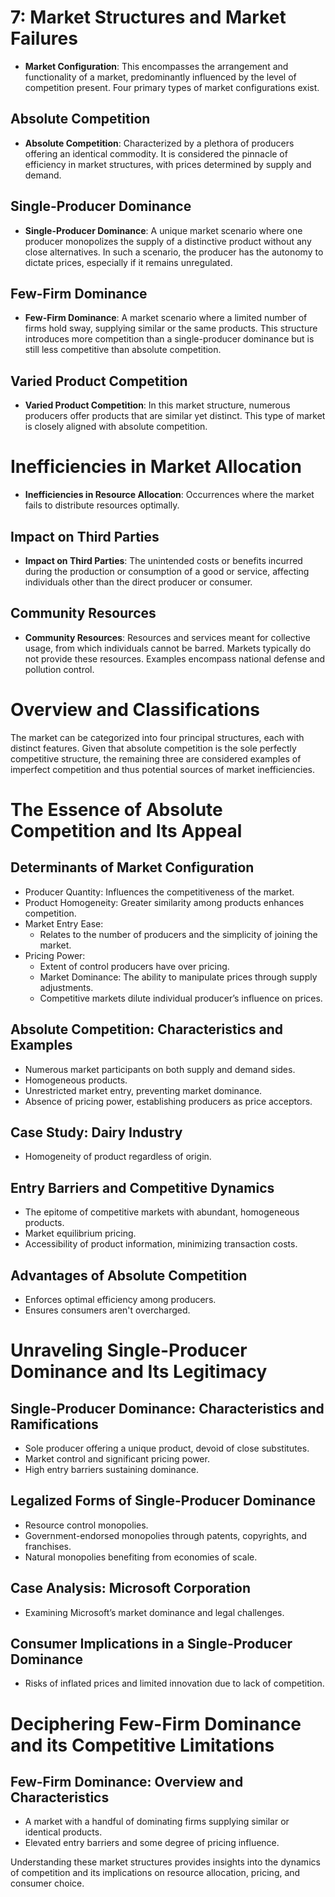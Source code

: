# 7: Market Structures and Market Failures

- **Market Configuration**: This encompasses the arrangement and functionality of a market, predominantly influenced by the level of competition present. Four primary types of market configurations exist.

## Absolute Competition

- **Absolute Competition**: Characterized by a plethora of producers offering an identical commodity. It is considered the pinnacle of efficiency in market structures, with prices determined by supply and demand.

## Single-Producer Dominance

- **Single-Producer Dominance**: A unique market scenario where one producer monopolizes the supply of a distinctive product without any close alternatives. In such a scenario, the producer has the autonomy to dictate prices, especially if it remains unregulated.

## Few-Firm Dominance

- **Few-Firm Dominance**: A market scenario where a limited number of firms hold sway, supplying similar or the same products. This structure introduces more competition than a single-producer dominance but is still less competitive than absolute competition.

## Varied Product Competition

- **Varied Product Competition**: In this market structure, numerous producers offer products that are similar yet distinct. This type of market is closely aligned with absolute competition.

# Inefficiencies in Market Allocation

- **Inefficiencies in Resource Allocation**: Occurrences where the market fails to distribute resources optimally.

## Impact on Third Parties

- **Impact on Third Parties**: The unintended costs or benefits incurred during the production or consumption of a good or service, affecting individuals other than the direct producer or consumer.

## Community Resources

- **Community Resources**: Resources and services meant for collective usage, from which individuals cannot be barred. Markets typically do not provide these resources. Examples encompass national defense and pollution control.

# Overview and Classifications

The market can be categorized into four principal structures, each with distinct features. Given that absolute competition is the sole perfectly competitive structure, the remaining three are considered examples of imperfect competition and thus potential sources of market inefficiencies.

# The Essence of Absolute Competition and Its Appeal

## Determinants of Market Configuration

- Producer Quantity: Influences the competitiveness of the market.
- Product Homogeneity: Greater similarity among products enhances competition.
- Market Entry Ease:
    - Relates to the number of producers and the simplicity of joining the market.
- Pricing Power:
    - Extent of control producers have over pricing.
    - Market Dominance: The ability to manipulate prices through supply adjustments.
    - Competitive markets dilute individual producer’s influence on prices.

## Absolute Competition: Characteristics and Examples

- Numerous market participants on both supply and demand sides.
- Homogeneous products.
- Unrestricted market entry, preventing market dominance.
- Absence of pricing power, establishing producers as price acceptors.

## Case Study: Dairy Industry

- Homogeneity of product regardless of origin.

## Entry Barriers and Competitive Dynamics

- The epitome of competitive markets with abundant, homogeneous products.
- Market equilibrium pricing.
- Accessibility of product information, minimizing transaction costs.

## Advantages of Absolute Competition

- Enforces optimal efficiency among producers.
- Ensures consumers aren't overcharged.

# Unraveling Single-Producer Dominance and Its Legitimacy

## Single-Producer Dominance: Characteristics and Ramifications

- Sole producer offering a unique product, devoid of close substitutes.
- Market control and significant pricing power.
- High entry barriers sustaining dominance.

## Legalized Forms of Single-Producer Dominance

- Resource control monopolies.
- Government-endorsed monopolies through patents, copyrights, and franchises.
- Natural monopolies benefiting from economies of scale.

## Case Analysis: Microsoft Corporation

- Examining Microsoft’s market dominance and legal challenges.

## Consumer Implications in a Single-Producer Dominance

- Risks of inflated prices and limited innovation due to lack of competition.

# Deciphering Few-Firm Dominance and its Competitive Limitations

## Few-Firm Dominance: Overview and Characteristics

- A market with a handful of dominating firms supplying similar or identical products.
- Elevated entry barriers and some degree of pricing influence.

Understanding these market structures provides insights into the dynamics of competition and its implications on resource allocation, pricing, and consumer choice.